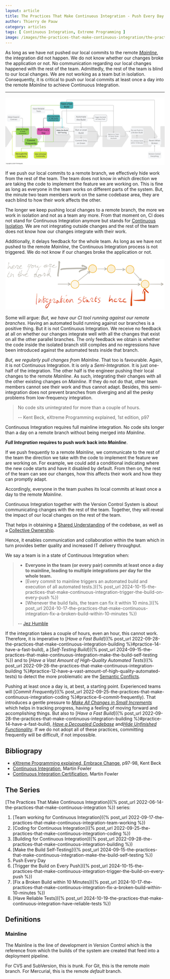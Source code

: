 ```yaml
---
layout: article
title: The Practices That Make Continuous Integration - Push Every Day
author: Thierry de Pauw
category: articles
tags: [ Continuous Integration, Extreme Programming ]
image: /images/the-practices-that-make-continuous-integration/the-practices-that-make-continuous-integration-make-the-build-push-every-day.jpg
---
```


As long as we have not pushed our local commits to the remote [*Mainline*](#mainline), the integration did not happen. We do not know whether our changes broke the application or not. No communication regarding our local changes happened with the rest of the team. Admittedly, the rest of the team is blind to our local changes. We are not working as a team but in isolation. Consequently, it is critical to push our local commits at least once a day into the remote *Mainline* to achieve Continuous Integration.

---

![Push Every Day](/images/the-practices-that-make-continuous-integration/the-practices-that-make-continuous-integration-push-every-day.jpg)

If we push our local commits to a remote branch, we effectively hide work from the rest of the team. The team does not know in which direction we are taking the code to implement the feature we are working on. This is fine as long as everyone in the team works on different parts of the system. But, the minute two team members work on the same codebase area, they are each blind to how their work affects the other.

The longer we keep pushing local changes to a remote branch, the more we work in isolation and not as a team any more. From that moment on, CI does not stand for Continuous Integration anymore but stands for [Continuous Isolation](https://continuousisolation.com/). We are not integrating outside changes and the rest of the team does not know how our changes integrate with their work.

Additionally, it delays feedback for the whole team. As long as we have not pushed to the remote *Mainline*, the Continuous Integration process is not triggered. We do not know if our changes broke the application or not.

![It delays feedback](/images/on-the-evilness-of-feature-branching-the-problems/it-delays-feedback.png)

Some will argue: *But, we have our CI tool running against our remote branches*. Having an automated build running against our branches is a positive thing. But it is not Continuous Integration. We receive no feedback at all on whether our changes integrate well with all the changes that exist on all the other parallel branches. The only feedback we obtain is whether the code inside the isolated branch still compiles and no regressions have been introduced against the automated tests inside that branch.

*But, we regularly pull changes from Mainline*. That too is favourable. Again, it is not Continuous Integration. It is only a *Semi-Integration*. It is just one-half of the integration. The other half is the engineer pushing their local changes to the remote *Mainline*. As such, integrating their changes with all the other existing changes on *Mainline*. If they do not do that, other team members cannot see their work and thus cannot adapt. Besides, this semi-integration does not prevent branches from diverging and all the pesky problems from low-frequency integration.

> No code sits unintegrated for more than a couple of hours.
>
> -- Kent Beck, eXtreme Programming explained, 1st edition, p97

Continuous Integration requires full mainline integration. No code sits longer than a day on a remote branch without being merged into *Mainline*.

***Full Integration* requires to push work back into *Mainline***.

If we push frequently to a remote *Mainline*, we communicate to the rest of the team the direction we take with the code to implement the feature we are working on. For example, we could add a conditional indicating where the new code starts and have it disabled by default. From then on, the rest of the team can see our changes, how this affects their work and how they can promptly adapt.

Accordingly, everyone in the team pushes its local commits at least once a day to the remote *Mainline*.

Continuous Integration together with the Version Control System is about communicating changes with the rest of the team. Together, they will reveal the impact of our local changes on the rest of the team.

That helps in obtaining a [Shared Understanding](https://en.wikipedia.org/wiki/Extreme_programming_practices#Shared_understanding) of the codebase, as well as a [Collective Ownership](http://www.extremeprogramming.org/rules/collective.html).

Hence, it enables communication and collaboration within the team which in turn provides better quality and increased IT delivery throughput.

We say a team is in a state of Continuous Integration when:

>- **Everyone in the team (or every pair) commits at least once a day to mainline, leading to multiple integrations per day for the whole team.**
>- [Every commit to mainline triggers an automated build and execution of all automated tests.]({% post_url 2024-10-15-the-practices-that-make-continuous-integration-trigger-the-build-on-every-push %})
>- [Whenever the build fails, the team can fix it within 10 mins.]({% post_url 2024-10-17-the-practices-that-make-continuous-integration-fix-a-broken-build-within-10-minutes %})
>
>-- [Jez Humble](https://bsky.app/profile/jezhumble.net)

If the integration takes a couple of hours, even an hour, this cannot work. Therefore, it is imperative to [*Have a Fast Build*]({% post_url 2022-09-28-the-practices-that-make-continuous-integration-building %}#practice-14-have-a-fast-build), a [*Self-Testing Build*]({% post_url 2024-09-15-the-practices-that-make-continuous-integration-make-the-build-self-testing %}) and to [*Have a Vast Amount of High-Quality Automated Tests*]({% post_url 2022-09-28-the-practices-that-make-continuous-integration-building %}#practice-12-have-a-vast-amount-of-high-quality-automated-tests) to detect the more problematic are the [Semantic Conflicts](https://martinfowler.com/bliki/SemanticConflict.html).

Pushing at least once a day is, at best, a starting point. Experienced teams will [*Commit Frequently*]({% post_url 2022-09-25-the-practices-that-make-continuous-integration-coding %}#practice-6-commit-frequently). That introduces a gentle pressure to [*Make All Changes in Small Increments*](#practice-5-make-all-changes-in-small-increments) which helps in tracking progress, having a feeling of moving forward and accomplishing things. But also to [*Have a Fast Build*]({% post_url 2022-09-28-the-practices-that-make-continuous-integration-building %}#practice-14-have-a-fast-build), [*Have a Decoupled Codebase*](#practice-8-decouple-the-codebase) and[*Hide Unfinished Functionality*](#practice-10-hide-unfinished-functionality). If we do not adopt all of these practices, committing frequently will be difficult, if not impossible.

## Bibliograpy

- [eXtreme Programming explained, Embrace Change](https://www.goodreads.com/book/show/67833.Extreme_Programming_Explained), p97-98, Kent Beck
- [Continuous Integration](https://martinfowler.com/articles/continuousIntegration.html), Martin Fowler
- [Continuous Integration Certification](https://martinfowler.com/bliki/ContinuousIntegrationCertification.html), Martin Fowler

## The Series

[The Practices That Make Continuous Integration]({% post_url 2022-06-14-the-practices-that-make-continuous-integration %}) series:

1. [Team working for Continuous Integration]({% post_url 2022-09-17-the-practices-that-make-continuous-integration-team-working %})
2. [Coding for Continuous Integration]({% post_url 2022-09-25-the-practices-that-make-continuous-integration-coding %})
3. [Building for Continuous Integration]({% post_url 2022-09-28-the-practices-that-make-continuous-integration-building %})
4. [Make the Build Self-Testing]({% post_url 2024-09-15-the-practices-that-make-continuous-integration-make-the-build-self-testing %})
5. Push Every Day
6. [Trigger the Build on Every Push]({% post_url 2024-10-15-the-practices-that-make-continuous-integration-trigger-the-build-on-every-push %})
7. [Fix a Broken Build within 10 Minutes]({% post_url 2024-10-17-the-practices-that-make-continuous-integration-fix-a-broken-build-within-10-minutes %})
8. [Have Reliable Tests]({% post_url 2024-10-19-the-practices-that-make-continuous-integration-have-reliable-tests %})

## Definitions

### Mainline

The Mainline is the line of development in Version Control which is the reference from which the builds of the system are created that feed into a deployment pipeline.

For CVS and SubVersion, this is *trunk*. For Git, this is the remote *main* branch. For Mercurial, this is the remote *default* branch.
